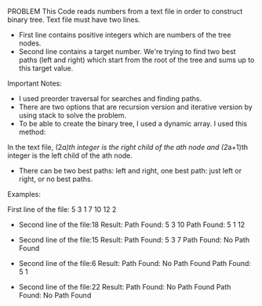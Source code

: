 PROBLEM
This Code reads numbers from a text file in order to construct binary tree. Text file must have two lines. 
*	First line contains positive integers which are numbers of the tree nodes. 
*	Second line contains a target number.
We're trying to find two best paths (left and right) which start from the root of the tree and sums up to this target value.

Important Notes:
*	I used preorder traversal for searches and finding paths.
*	There are two options that are recursion version and iterative version by using stack to solve the problem. 
*	To be able to create the binary tree, I used a dynamic array. I used this method:

In the text file, (2*a)th integer is the right child of the ath  node and (2*a+1)th integer is the left child of the ath node.
*	There can be two best paths: left and right, one best path: just left or right, or no best paths.

Examples:

First line of the file: 5 3 1 7 10 12 2



* Second line of the file:18
Result:
Path Found: 5 3 10
Path Found: 5 1 12

* Second line of the file:15
Result:
Path Found: 5 3 7
Path Found: No Path Found
 
* Second line of the file:6
Result:
Path Found: No Path Found
Path Found: 5 1 

* Second line of the file:22
Result:
Path Found: No Path Found
Path Found: No Path Found
